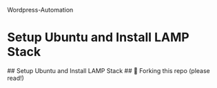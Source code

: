  Wordpress-Automation
<h1 align="left">Setup Ubuntu and Install LAMP Stack</h1>
## Setup Ubuntu and Install LAMP Stack
## 🚨 Forking this repo (please read!)
